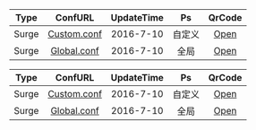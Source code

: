 Type|ConfURL|UpdateTime|Ps|QrCode
---------|:---------:|:---------:|:---------:|:---------:
Surge|[Custom.conf](https://raw.githubusercontent.com/Brywmzl/Conf/master/ConfFile/Custom.conf) |2016-7-10|自定义|[Open](http://qr.liantu.com/api.php?&w=500&text=https://raw.githubusercontent.com/Brywmzl/Conf/master/ConfFile/Custom.conf)
Surge|[Global.conf](https://raw.githubusercontent.com/Brywmzl/Conf/master/ConfFile/Global.conf) |2016-7-10|全局|[Open](http://qr.liantu.com/api.php?&w=500&text=https://raw.githubusercontent.com/Brywmzl/Conf/master/ConfFile/Global.conf)

Type|ConfURL|UpdateTime|Ps|QrCode
---------|:---------:|:---------:|:---------:|:---------:
Surge|[Custom.conf](https://raw.githubusercontent.com/Brywmzl/Conf/master/ConfFile/Custom.conf) |2016-7-10|自定义|[Open](http://qr.liantu.com/api.php?&w=500&text=https://raw.githubusercontent.com/Brywmzl/Conf/master/ConfFile/Custom.conf)
Surge|[Global.conf](https://raw.githubusercontent.com/Brywmzl/Conf/master/ConfFile/Global.conf) |2016-7-10|全局|[Open](http://qr.liantu.com/api.php?&w=500&text=https://raw.githubusercontent.com/Brywmzl/Conf/master/ConfFile/Global.conf)
